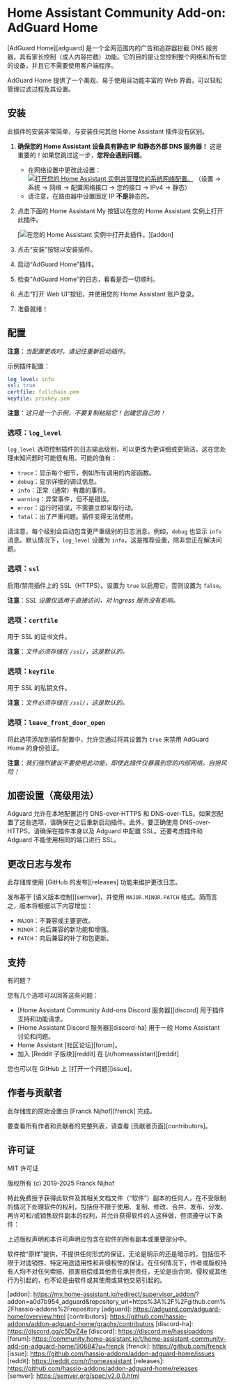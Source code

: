 # Home Assistant Community Add-on: AdGuard Home

[AdGuard Home][adguard] 是一个全网范围内的广告和追踪器拦截 DNS 服务器，具有家长控制（成人内容拦截）功能。它的目的是让您控制整个网络和所有您的设备，并且它不需要使用客户端程序。

AdGuard Home 提供了一个美观、易于使用且功能丰富的 Web 界面，可以轻松管理过滤过程及其设置。

## 安装

此插件的安装非常简单，与安装任何其他 Home Assistant 插件没有区别。

1. **确保您的 Home Assistant 设备具有静态 IP 和静态外部 DNS 服务器！** 这是重要的！如果您跳过这一步，**您将会遇到问题**。
   - 在网络设置中更改此设置：
     [![打开您的 Home Assistant 实例并管理您的系统网络配置。](https://my.home-assistant.io/badges/network.svg)](https://my.home-assistant.io/redirect/network/)
     （设置 → 系统 → 网络 → 配置网络接口 → 您的接口 → IPv4 → 静态）
   - 请注意，在路由器中设置固定 IP **不是**静态的。
1. 点击下面的 Home Assistant My 按钮以在您的 Home Assistant 实例上打开此插件。

   [![在您的 Home Assistant 实例中打开此插件。][addon-badge]][addon]
1. 点击“安装”按钮以安装插件。
1. 启动“AdGuard Home”插件。
1. 检查“AdGuard Home”的日志，看看是否一切顺利。
1. 点击“打开 Web UI”按钮，并使用您的 Home Assistant 账户登录。
1. 准备就绪！

## 配置

**注意**：_当配置更改时，请记住重新启动插件。_

示例插件配置：

```yaml
log_level: info
ssl: true
certfile: fullchain.pem
keyfile: privkey.pem
```

**注意**：_这只是一个示例，不要复制粘贴它！创建您自己的！_

### 选项：`log_level`

`log_level` 选项控制插件的日志输出级别，可以更改为更详细或更简洁，这在您处理未知问题时可能很有用。可能的值有：

- `trace`：显示每个细节，例如所有调用的内部函数。
- `debug`：显示详细的调试信息。
- `info`：正常（通常）有趣的事件。
- `warning`：异常事件，但不是错误。
- `error`：运行时错误，不需要立即采取行动。
- `fatal`：出了严重问题。插件变得无法使用。

请注意，每个级别会自动包含更严重级别的日志消息，例如，`debug` 也显示 `info` 消息。默认情况下，`log_level` 设置为 `info`，这是推荐设置，除非您正在解决问题。

### 选项：`ssl`

启用/禁用插件上的 SSL（HTTPS）。设置为 `true` 以启用它，否则设置为 `false`。

**注意**：_SSL 设置仅适用于直接访问，对 Ingress 服务没有影响。_

### 选项：`certfile`

用于 SSL 的证书文件。

**注意**：_文件必须存储在 `/ssl/`，这是默认的。_

### 选项：`keyfile`

用于 SSL 的私钥文件。

**注意**：_文件必须存储在 `/ssl/`，这是默认的。_

### 选项：`leave_front_door_open`

将此选项添加到插件配置中，允许您通过将其设置为 `true` 来禁用 AdGuard Home 的身份验证。

**注意**：_我们强烈建议不要使用此功能，即使此插件仅暴露到您的内部网络。自担风险！_

## 加密设置（高级用法）

Adguard 允许在本地配置运行 DNS-over-HTTPS 和 DNS-over-TLS。如果您配置了这些选项，请确保在之后重新启动插件。此外，要正确使用 DNS-over-HTTPS，请确保在插件本身以及 Adguard 中配置 SSL。还要考虑插件和 Adguard 不能使用相同的端口进行 SSL。

## 更改日志与发布

此存储库使用 [GitHub 的发布][releases] 功能来维护更改日志。

发布基于 [语义版本控制][semver]，并使用 `MAJOR.MINOR.PATCH` 格式。简而言之，版本将根据以下内容增加：

- `MAJOR`：不兼容或主要更改。
- `MINOR`：向后兼容的新功能和增强。
- `PATCH`：向后兼容的补丁和包更新。

## 支持

有问题？

您有几个选项可以回答这些问题：

- [Home Assistant Community Add-ons Discord 服务器][discord] 用于插件支持和功能请求。
- [Home Assistant Discord 服务器][discord-ha] 用于一般 Home Assistant 讨论和问题。
- Home Assistant [社区论坛][forum]。
- 加入 [Reddit 子版块][reddit] 在 [/r/homeassistant][reddit]

您也可以在 GitHub 上 [打开一个问题][issue]。

## 作者与贡献者

此存储库的原始设置由 [Franck Nijhof][frenck] 完成。

要查看所有作者和贡献者的完整列表，请查看 [贡献者页面][contributors]。

## 许可证

MIT 许可证

版权所有 (c) 2019-2025 Franck Nijhof

特此免费授予获得此软件及其相关文档文件（“软件”）副本的任何人，在不受限制的情况下处理软件的权利，包括但不限于使用、复制、修改、合并、发布、分发、再许可和/或销售软件副本的权利，并允许获得软件的人这样做，但须遵守以下条件：

上述版权声明和本许可声明应包含在软件的所有副本或重要部分中。

软件按“原样”提供，不提供任何形式的保证，无论是明示的还是暗示的，包括但不限于对适销性、特定用途适用性和非侵权性的保证。在任何情况下，作者或版权持有人均不对任何索赔、损害赔偿或其他责任承担责任，无论是由合同、侵权或其他行为引起的，也不论是由软件或其使用或其他交易引起的。

[addon-badge]: https://my.home-assistant.io/badges/supervisor_addon.svg
[addon]: https://my.home-assistant.io/redirect/supervisor_addon/? addon=a0d7b954_adguard&repository_url=https%3A%2F%2Fgithub.com%2Fhassio-addons%2Frepository
[adguard]: https://adguard.com/adguard-home/overview.html
[contributors]: https://github.com/hassio-addons/addon-adguard-home/graphs/contributors
[discord-ha]: https://discord.gg/c5DvZ4e
[discord]: https://discord.me/hassioaddons
[forum]: https://community.home-assistant.io/t/home-assistant-community-add-on-adguard-home/90684?u=frenck
[frenck]: https://github.com/frenck
[issue]: https://github.com/hassio-addons/addon-adguard-home/issues
[reddit]: https://reddit.com/r/homeassistant
[releases]: https://github.com/hassio-addons/addon-adguard-home/releases
[semver]: https://semver.org/spec/v2.0.0.html